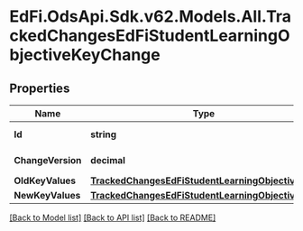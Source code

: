 # EdFi.OdsApi.Sdk.v62.Models.All.TrackedChangesEdFiStudentLearningObjectiveKeyChange

## Properties

Name | Type | Description | Notes
------------ | ------------- | ------------- | -------------
**Id** | **string** | Resource identifier | [optional] 
**ChangeVersion** | **decimal** | Change version | [optional] 
**OldKeyValues** | [**TrackedChangesEdFiStudentLearningObjectiveKey**](TrackedChangesEdFiStudentLearningObjectiveKey.md) |  | [optional] 
**NewKeyValues** | [**TrackedChangesEdFiStudentLearningObjectiveKey**](TrackedChangesEdFiStudentLearningObjectiveKey.md) |  | [optional] 

[[Back to Model list]](../../README.md#documentation-for-models) [[Back to API list]](../../README.md#documentation-for-api-endpoints) [[Back to README]](../../README.md)

